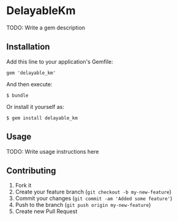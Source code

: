 # DelayableKm

TODO: Write a gem description

## Installation

Add this line to your application's Gemfile:

    gem 'delayable_km'

And then execute:

    $ bundle

Or install it yourself as:

    $ gem install delayable_km

## Usage

TODO: Write usage instructions here

## Contributing

1. Fork it
2. Create your feature branch (`git checkout -b my-new-feature`)
3. Commit your changes (`git commit -am 'Added some feature'`)
4. Push to the branch (`git push origin my-new-feature`)
5. Create new Pull Request
